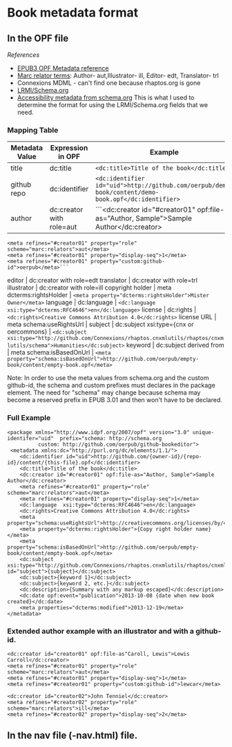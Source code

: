 # Book metadata format

## In the OPF file

*References*
* [EPUB3 OPF Metadata reference](http://www.idpf.org/epub/30/spec/epub30-publications.html#sec-metadata-elem)
* [Marc relator terms](http://www.loc.gov/marc/relators/relaterm.html): Author- aut,Illustrator- ill, Editor- edt, Translator- trl
* Connexions MDML - can't find one because rhaptos.org is gone
* [LRMI/Schema.org](http://www.lrmi.net/the-specification)
* [Accessibility metadata from schema.org](http://www.idpf.org/accessibility/guidelines/content/meta/schema.org.php) This is what I used to determine the format for using the LRMI/Schema.org fields that we need.

### Mapping Table

Metadata Value | Expression in OPF | Example
----------- | -------------------- | ------------
title       | dc:title             | ```<dc:title>Title of the book</dc:title>```
github repo | dc:identifier        | ```<dc:identifier id="uid">http://github.com/oerpub/demo-book/content/demo-book.opf</dc:identifier> ```
author      | dc:creator with role=aut | ```<dc:creator id="#creator01" opf:file-as="Author, Sample">Sample Author</dc:creator>
    <meta refines="#creator01" property="role" scheme="marc:relators">aut</meta>
	<meta refines="#creator01" property="display-seq">1</meta>
	<meta refines="#creator01" property="custom:github-id">oerpub</meta>```
editor      | dc:creator with role=edt
translator  | dc:creator with role=trl
illustrator | dc:creator with role=ill
copyright holder | meta dcterms:rightsHolder | ```<meta property="dcterms:rightsHolder">Mister Owner</meta>```
language	| dc:language | ```<dc:language  xsi:type="dcterms:RFC4646">en</dc:language>```
license		| dc:rights | ```<dc:rights>Creative Commons Attribution 4.0</dc:rights>```
license URL | meta schema:useRightsUrl | 
subject		| dc:subject xsi:type={cnx or oercommons} | ```<dc:subject xsi:type="http://github.com/Connexions/rhaptos.cnxmlutils/rhaptos/cnxmlutils/schema">Humanities</dc:subject>```
keyword		| dc:subject
derived from | meta schema:isBasedOnUrl | ```<meta property="schema:isBasedOnUrl">http://github.com/oerpub/empty-book/content/empty-book.opf</meta>```

Note: In order to use the meta values from schema.org and the custom github-id, the schema and custom prefixes must declares in the package element. The need for "schema" may change because schema may become a reserved prefix in EPUB 3.01 and then won't have to be declared.

### Full Example

```
<package xmlns="http://www.idpf.org/2007/opf" version="3.0" unique-identifer="uid"	prefix="schema: http://schema.org
          custom: http://github.com/oerpub/github-bookeditor">
 <metadata xmlns:dc="http://purl.org/dc/elements/1.1/">
    <dc:identifier id="uid">http://github.com/{owner-id}/{repo-id}/content/{this-file}.opf</dc:identifier>
    <dc:title>Title of the book</dc:title>
    <dc:creator id="#creator01" opf:file-as="Author, Sample">Sample Author</dc:creator>
    <meta refines="#creator01" property="role" scheme="marc:relators">aut</meta>
	<meta refines="#creator01" property="display-seq">1</meta>
    <dc:language  xsi:type="dcterms:RFC4646">en</dc:language>
    <dc:rights>Creative Commons Attribution 4.0</dc:rights>
    <meta property="schema:useRightsUrl">http://creativecommons.org/licenses/by/4.0/</meta>
    <meta property="dcterms:rightsHolder">{Copy right holder name}</meta>
    <meta property="schema:isBasedOnUrl">http://github.com/oerpub/empty-book/content/empty-book.opf</meta>
    <dc:subject xsi:type="http://github.com/Connexions/rhaptos.cnxmlutils/rhaptos/cnxmlutils/schema" id="subject">{subject}</dc:subject>
    <dc:subject>{keyword 1}</dc:subject>
    <dc:subject>{keyword 2, etc.}</dc:subject>
    <dc:description>{Summary with any markup escaped}</dc:description>
    <dc:date opf:event="publication">2013-10-08 {date when new book created}</dc:date>
    <meta properties="dcterms:modified">2013-12-19</meta>
</metadata>
```

### Extended author example with an illustrator and with a github-id. 

```
<dc:creator id="creator01" opf:file-as"Caroll, Lewis">Lewis Carroll</dc:creator>
<meta refines="#creator01" property="role" scheme="marc:relators">aut</meta>
<meta refines="#creator01" property="display-seq">1</meta>
<meta refines="#createor01" property="custom:github-id">lewcar</meta>
    
<dc:creator id="creator02">John Tenniel</dc:creator>
<meta refines="#creator02" property="role" scheme="marc:relators">ill</meta>
<meta refines="#creator02" property="display-seq">2</meta>

```

## In the nav file \(-nav.html\) file.